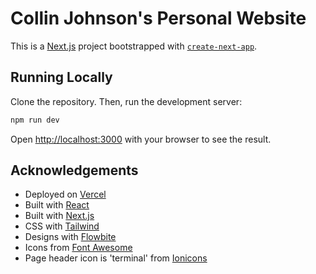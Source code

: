# Collin Johnson's Personal Website

This is a [Next.js](https://nextjs.org/) project bootstrapped with [`create-next-app`](https://github.com/vercel/next.js/tree/canary/packages/create-next-app).

## Running Locally

Clone the repository.
Then, run the development server:

```bash
npm run dev
```

Open [http://localhost:3000](http://localhost:3000) with your browser to see the result.

## Acknowledgements
- Deployed on [Vercel](https://vercel.com/)
- Built with [React](https://react.dev/)
- Built with [Next.js](https://nextjs.org/)
- CSS with [Tailwind](https://tailwindcss.com/)
- Designs with [Flowbite](https://flowbite.com/)
- Icons from [Font Awesome](https://fontawesome.com/)
- Page header icon is 'terminal' from [Ionicons](https://ionic.io/ionicons/)